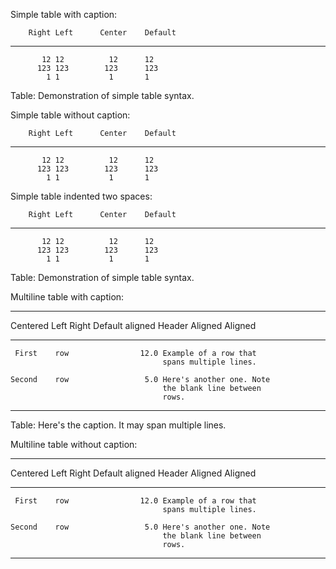 Simple table with caption:

        Right Left      Center    Default
  ----------- ------ ------------ ---------
           12 12          12      12
          123 123        123      123
            1 1           1       1
  
  Table: Demonstration of simple table syntax.

Simple table without caption:

        Right Left      Center    Default
  ----------- ------ ------------ ---------
           12 12          12      12
          123 123        123      123
            1 1           1       1

Simple table indented two spaces:

        Right Left      Center    Default
  ----------- ------ ------------ ---------
           12 12          12      12
          123 123        123      123
            1 1           1       1
  
  Table: Demonstration of simple table syntax.

Multiline table with caption:

  --------------------------------------------------------------
   Centered   Left              Right Default aligned
    Header    Aligned         Aligned
  ----------- ---------- ------------ --------------------------
     First    row                12.0 Example of a row that
                                      spans multiple lines.
  
    Second    row                 5.0 Here's another one. Note
                                      the blank line between
                                      rows.
  --------------------------------------------------------------
  
  Table: Here's the caption. It may span multiple lines.

Multiline table without caption:

  --------------------------------------------------------------
   Centered   Left              Right Default aligned
    Header    Aligned         Aligned
  ----------- ---------- ------------ --------------------------
     First    row                12.0 Example of a row that
                                      spans multiple lines.
  
    Second    row                 5.0 Here's another one. Note
                                      the blank line between
                                      rows.
  --------------------------------------------------------------


